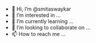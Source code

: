 - 👋 Hi, I’m @smitaswaykar
- 👀 I’m interested in ...
- 🌱 I’m currently learning ...
- 💞️ I’m looking to collaborate on ...
- 📫 How to reach me ...

<!---
smitaswaykar/smitaswaykar is a ✨ special ✨ repository because its `README.md` (this file) appears on your GitHub profile.
You can click the Preview link to take a look at your changes.
--->
